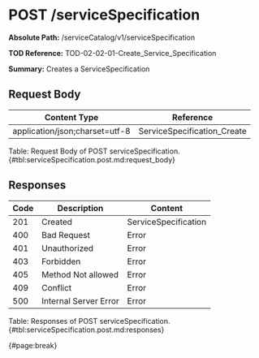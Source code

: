<!--
    ATTENTION: This file was generated via gradle!
               Do NOT manually edit this file! Any such changes will be overwritten!
-->

# POST /serviceSpecification

**Absolute Path:** /serviceCatalog/v1/serviceSpecification

**TOD Reference:** TOD-02-02-01-Create_Service_Specification

**Summary:** Creates a ServiceSpecification

## Request Body

| Content Type | Reference |
|--------------|-----------|
| application/json;charset=utf-8 | ServiceSpecification_Create |

Table: Request Body of POST serviceSpecification. {#tbl:serviceSpecification.post.md:request_body}

## Responses

| Code | Description | Content |
|------|-------------|---------|
| 201 | Created | ServiceSpecification |
| 400 | Bad Request | Error |
| 401 | Unauthorized | Error |
| 403 | Forbidden | Error |
| 405 | Method Not allowed | Error |
| 409 | Conflict | Error |
| 500 | Internal Server Error | Error |

Table: Responses of POST serviceSpecification. {#tbl:serviceSpecification.post.md:responses}

{#page:break}
